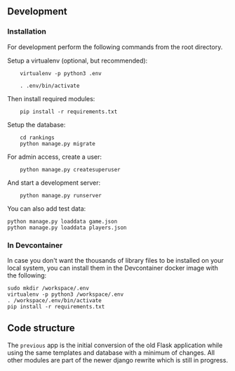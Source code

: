 
## Development

### Installation

For development perform the following commands from the root directory.

Setup a virtualenv (optional, but recommended):
```console
    virtualenv -p python3 .env

    . .env/bin/activate
```

Then install required modules:
```console
    pip install -r requirements.txt
```

Setup the database:
```console
    cd rankings
    python manage.py migrate
```

For admin access, create a user:
```console
    python manage.py createsuperuser
```

And start a development server:
```console
    python manage.py runserver
```

You can also add test data:
```console
python manage.py loaddata game.json
python manage.py loaddata players.json
```

### In Devcontainer

In case you don't want the thousands of library files to be installed on your local system, you can install them in the Devcontainer docker image with the following:

```console
sudo mkdir /workspace/.env
virtualenv -p python3 /workspace/.env
. /workspace/.env/bin/activate
pip install -r requirements.txt
```


## Code structure

The `previous` app is the initial conversion of the old Flask application while using the same templates and database
with a minimum of changes. All other modules are part of the newer django rewrite which is still in progress.
